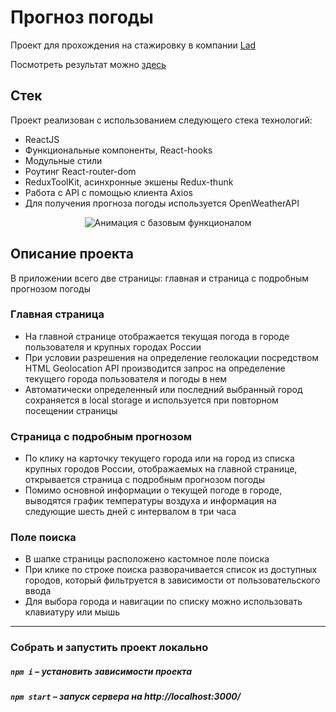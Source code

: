 # Прогноз погоды

Проект для прохождения на стажировку в компании [Lad](https://lad24.ru/)

Посмотреть результат можно [здесь](https://pavlovales.github.io/weather-forecast/)

## Стек

Проект реализован с использованием следующего стека технологий:
- ReactJS
- Функциональные компоненты, React-hooks
- Модульные стили
- Роутинг React-router-dom
- ReduxToolKit, асинхронные экшены Redux-thunk
- Работа с API с помощью клиента Axios
- Для получения прогноза погоды используется OpenWeatherAPI

<p align="center">
<img src="https://i.ibb.co/37f7XJT/weather.gif" alt="Анимация с базовым функционалом"></p>

## Описание проекта

В приложении всего две страницы: главная и страница с подробным прогнозом погоды

### Главная страница
- На главной странице отображается текущая погода в городе пользователя и крупных городах России
- При условии разрешения на определение геолокации посредством HTML Geolocation API производится запрос на определение текущего города пользователя и погоды в нем
- Автоматически определенный или последний выбранный город сохраняется в local storage и используется при повторном посещении страницы

### Страница с подробным прогнозом
- По клику на карточку текущего города или на город из списка крупных городов России, отображаемых на главной странице, открывается страница с подробным прогнозом погоды
- Помимо основной информации о текущей погоде в городе, выводятся график температуры воздуха и информация на следующие шесть дней с интервалом в три часа

### Поле поиска
- В шапке страницы расположено кастомное поле поиска
- При клике по строке поиска разворачивается список из доступных городов, который фильтруется в зависимости от пользовательского ввода
- Для выбора города и навигации по списку можно использовать клавиатуру или мышь
-------
### Собрать и запустить проект локально

##### `npm i` – установить зависимости проекта

##### `npm start` – запуск сервера на http://localhost:3000/
